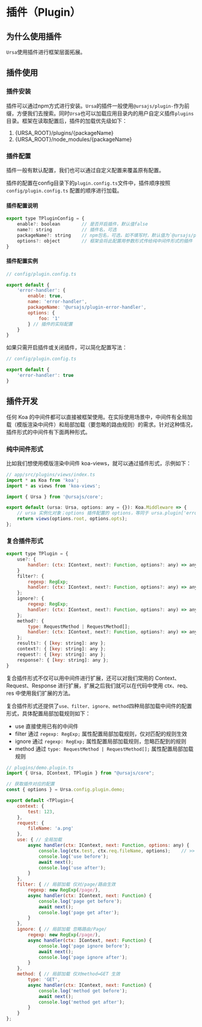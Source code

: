 # 插件（Plugin）

## 为什么使用插件

`Ursa`使用插件进行框架层面拓展。

## 插件使用

### 插件安装

插件可以通过npm方式进行安装。`Ursa`的插件一般使用`@ursajs/plugin-`作为前缀，方便我们去搜索。同时`Ursa`也可以加载应用目录内的用户自定义插件`plugins`目录。框架在读取配置后，插件的加载优先级如下：

1. {URSA_ROOT}/plugins/{packageName}
2. {URSA_ROOT}/node_modules/{packageName}

### 插件配置

插件一般有默认配置，我们也可以通过自定义配置来覆盖原有配置。

插件的配置在config目录下的`plugin.config.ts`文件中，插件顺序按照 `config/plugin.config.ts` 配置的顺序进行加载。

#### 插件配置说明
```javascript
export type TPluginConfig = {
    enable?: boolean        // 是否开启插件，默认值false
    name?: string           // 插件名，可选
    packageName?: string    // npm包名，可选，如不填写时，默认值为`@ursajs/plugin-$
    options?: object        // 框架会将此配置用参数形式传给纯中间件形式的插件
}
```

#### 插件配置实例
``` javascript
// config/plugin.config.ts

export default {
    'error-handler': {
        enable: true,
        name: 'error-handler',
        packageName: '@ursajs/plugin-error-handler',
        options: {
            foo: '1'
        } // 插件的实际配置
    }
}
```

如果只需开启插件或关闭插件，可以简化配置写法：

``` javascript
// config/plugin.config.ts

export default {
    'error-handler': true
}
```

## 插件开发
任何 Koa 的中间件都可以直接被框架使用。在实际使用场景中，中间件有全局加载（模版渲染中间件）和局部加载（要忽略的路由规则）的需求。针对这种情况，插件形式的中间件有下面两种形式。

### 纯中间件形式
比如我们想使用模版渲染中间件 koa-views，就可以通过插件形式，示例如下：

```javascript
// app/src/plugins/views/index.ts
import * as Koa from 'koa';
import * as views from 'koa-views';

import { Ursa } from '@ursajs/core';

export default (ursa: Ursa, options: any = {}): Koa.Middleware => {
    // ursa 实例化对象；options 插件配置的 options，等同于 ursa.plugin['error-handler'].options
    return views(options.root, options.opts);
};
```

### 复合插件形式

```javascript
export type TPlugin = {
    use?: {
        handler: (ctx: IContext, next?: Function, options?: any) => any;
    }
    filter?: {
        regexp: RegExp;
        handler: (ctx: IContext, next?: Function, options?: any) => any;
    };
    ignore?: {
        regexp: RegExp;
        handler: (ctx: IContext, next?: Function, options?: any) => any;
    };
    method?: {
        type: RequestMethod | RequestMethod[];
        handler: (ctx: IContext, next?: Function, options?: any) => any;
    };
    results?: { [key: string]: any };
    context?: { [key: string]: any };
    request?: { [key: string]: any };
    response?: { [key: string]: any };
}
```
复合插件形式不仅可以用中间件进行扩展，还可以对我们常用的 Context、Request、Response 进行扩展，扩展之后我们就可以在代码中使用 ctx、req、res 中使用我们扩展的方法。

复合插件形式还提供了`use、filter、ignore、method`四种局部加载中间件的配置形式，具体配置局部加载规则如下：
- use 直接使用已有的中间件
- filter 通过 `regexp: RegExp;` 属性配置局部加载规则，仅对匹配的规则生效
- ignore 通过 `regexp: RegExp;` 属性配置局部加载规则，忽略匹配到的规则
- method 通过 `type: RequestMethod | RequestMethod[];` 属性配置局部加载规则


```javascript
// plugins/demo.plugin.ts
import { Ursa, IContext, TPlugin } from "@ursajs/core";

// 获取插件对应的配置
const { options } = Ursa.config.plugin.demo;

export default <TPlugin>{
    context: {
        test: 123,
    },
    request: {
        fileName: 'a.png'
    },
    use: { // 全局加载
        async handler(ctx: IContext, next: Function, options: any) {
            console.log(ctx.test, ctx.req.fileName, options);    // >> 123 a.png {}
            console.log('use before');
            await next();
            console.log('use after');
        }
    },
    filter: { // 局部加载 仅对/page/路由生效
        regexp: new RegExp(/page/),
        async handler(ctx: IContext, next: Function) {
            console.log('page get before');
            await next();
            console.log('page get after');
        }
    },
    ignore: { // 局部加载 忽略路由/Page/
        regexp: new RegExp(/page/),
        async handler(ctx: IContext, next: Function) {
            console.log('page ignore before');
            await next();
            console.log('page ignore after');
        }
    },
    method: { // 局部加载 仅对method=GET 生效
        type: 'GET',
        async handler(ctx: IContext, next: Function) {
            console.log('method get before');
            await next();
            console.log('method get after');
        }
    }
};
```


